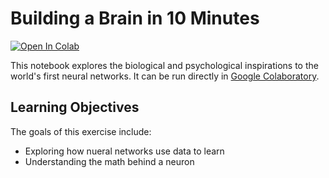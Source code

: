 # Building a Brain in 10 Minutes

<a href="https://colab.research.google.com/github/NVDLI/notebooks/blob/master/building-a-brain/BuildingABrian.ipynb" target="_blank">![Open In Colab](https://colab.research.google.com/assets/colab-badge.svg)</a>

This notebook explores the biological and psychological inspirations to the world's first neural networks. It can be run directly in <a href="https://colab.research.google.com/github/NVDLI/notebooks/blob/master/building-a-brain/BuildingABrian.ipynb" target="_blank">Google Colaboratory</a>.

## Learning Objectives

The goals of this exercise include:
- Exploring how nueral networks use data to learn
- Understanding the math behind a neuron

